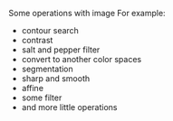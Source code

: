Some operations with image
For example:
- contour search
- contrast
- salt and pepper filter
- convert to another color spaces
- segmentation
- sharp and smooth
- affine
- some filter
- and more little operations
